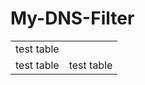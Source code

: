# My-DNS-Filter
<table>
  <td>
    test table
  </td>
<tr>
  <td>
    test table
  </td>
    <td>
    test table
  </td>
</tr>
</table>
